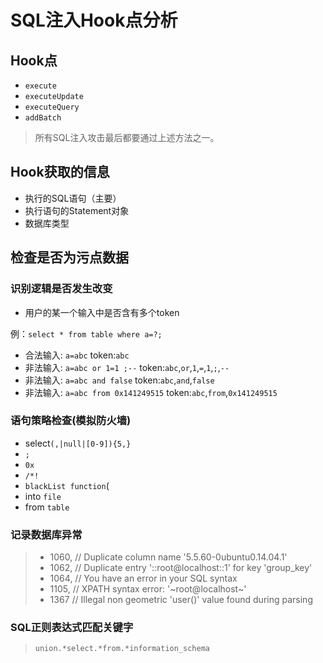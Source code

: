 # SQL注入Hook点分析

## Hook点

- `execute`
- `executeUpdate`
- `executeQuery`
- `addBatch`

> 所有SQL注入攻击最后都要通过上述方法之一。

## Hook获取的信息

- 执行的SQL语句（主要）
- 执行语句的Statement对象
- 数据库类型

## 检查是否为污点数据

### 识别逻辑是否发生改变

- 用户的某一个输入中是否含有多个token

例：`select * from table where a=?;`

- 合法输入: `a=abc` token:`abc`
- 非法输入: `a=abc or 1=1 ;--` token:`abc`,`or`,`1`,`=`,`1`,`;`,`--`
- 非法输入: `a=abc and false` token:`abc`,`and`,`false`
- 非法输入: `a=abc from 0x141249515` token:`abc`,`from`,`0x141249515`

### 语句策略检查(模拟防火墙)

- select`(,|null|[0-9]){5,}`
- `;`
- `0x`
- `/*!`
- `blackList function`(
- into `file`
- from `table`

### 记录数据库异常

> - $1060$, // Duplicate column name '5.5.60-0ubuntu0.14.04.1'
> - $1062$, // Duplicate entry '::root@localhost::1' for key 'group_key'
> - $1064$, // You have an error in your SQL syntax
> - $1105$, // XPATH syntax error:  '\~root@localhost\~'
> - $1367$  // Illegal non geometric 'user()' value found during parsing

### SQL正则表达式匹配关键字

> `union.*select.*from.*information_schema`
